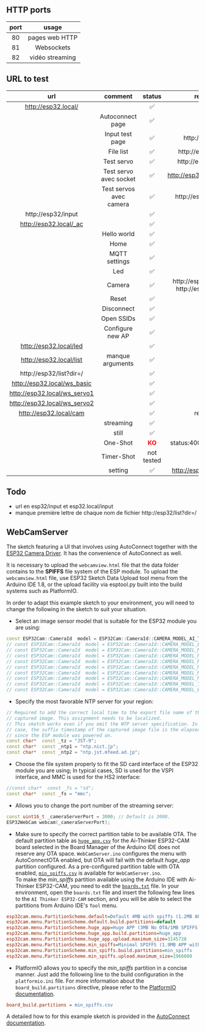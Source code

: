 ## HTTP ports
| port | usage |
|:--:|:--:|
| 80 | pages web HTTP |
| 81 | Websockets |
| 82 | vidéo streaming |

## URL to test
| url | comment | status | redirect to |
|:--:|:--:|:--:|:--:|
|http://esp32.local/ | | &#x2705; | |
| |Autoconnect page | &#x2705; | |
| | Input test page	| &#x2705; | http://esp32/input |
| | File list |	&#x2705; | http://esp32/list?dir=/ |
| | Test servo | &#x2705; | http://esp32/ws_basic|
| | Test servo avec socket | &#x2705; | http://esp32.local/ws_servo2  | 
| | Test servos avec camera | &#x2705; | http://esp32/ws_servo1 |
| http://esp32/input | | &#x2705; | |
| http://esp32.local/_ac | | &#x2705; | |
| | Hello world | &#x2705; | |
| | Home | &#x2705; | |
| | MQTT settings  | &#x2705; | |
| | Led  | &#x2705; | |
| | Camera  | &#x2705; | http://esp32/_setting puis http://esp32/webcam... |
| | Reset | &#x2705; | |
| | Disconnect | &#x2705; | |
| | Open SSIDs | &#x2705; | |
| | Configure new AP | &#x2705; | |
| http://esp32.local/led | | &#x2705; | |
| http://esp32.local/list | manque arguments | &#x2705; | |
| http://esp32/list?dir=/	| | &#x2705; | |
| http://esp32.local/ws_basic | | &#x2705; | |
| http://esp32.local/ws_servo1 | | &#x2705; | |
| http://esp32.local/ws_servo2 | | &#x2705; | |
| http://esp32.local/cam | | &#x2705; | redirection |
| | streaming |  &#x2705; | |
| | still | &#x2705; | |
| | One-Shot | <span style="color:red">**KO**</span> | status:400 SD not mounted |
| | Timer-Shot | not tested | |
| | setting	| &#x2705; | http://esp32.local/_setting|
	
## Todo

- url en esp32/input et esp32.local/input
- manque première lettre de chaque nom de fichier http://esp32/list?dir=/


## WebCamServer

The sketch featuring a UI that involves using AutoConnect together with the [ESP32 Camera Driver](https://github.com/espressif/esp32-camera). It has the convenience of AutoConnect as well.

It is necessary to upload the `webcamview.html` file that the data folder contains to the **SPIFFS** file system of the ESP module. To upload the `webcamview.html` file, use ESP32 Sketch Data Upload tool menu from the Arduino IDE 1.8, or the upload facility via esptool.py built into the build systems such as PlatformIO.

In order to adapt this example sketch to your environment, you will need to change the following in the sketch to suit your situation.

- Select an image sensor model that is suitable for the ESP32 module you are using:

```cpp
const ESP32Cam::CameraId  model = ESP32Cam::CameraId::CAMERA_MODEL_AI_THINKER;
// const ESP32Cam::CameraId  model = ESP32Cam::CameraId::CAMERA_MODEL_ESP_EYE;
// const ESP32Cam::CameraId  model = ESP32Cam::CameraId::CAMERA_MODEL_M5STACK_ESP32CAM;
// const ESP32Cam::CameraId  model = ESP32Cam::CameraId::CAMERA_MODEL_M5STACK_NO_PSRAM;
// const ESP32Cam::CameraId  model = ESP32Cam::CameraId::CAMERA_MODEL_M5STACK_PSRAM;
// const ESP32Cam::CameraId  model = ESP32Cam::CameraId::CAMERA_MODEL_M5STACK_UNITCAM;
// const ESP32Cam::CameraId  model = ESP32Cam::CameraId::CAMERA_MODEL_M5STACK_V2_PSRAM;
// const ESP32Cam::CameraId  model = ESP32Cam::CameraId::CAMERA_MODEL_M5STACK_WIDE;
// const ESP32Cam::CameraId  model = ESP32Cam::CameraId::CAMERA_MODEL_TTGO_T_JOURNAL;
// const ESP32Cam::CameraId  model = ESP32Cam::CameraId::CAMERA_MODEL_WROVER_KIT;
```

- Specify the most favorable NTP server for your region:

```cpp
// Required to add the correct local time to the export file name of the
// captured image. This assignment needs to be localized.
// This sketch works even if you omit the NTP server specification. In that
// case, the suffix timestamp of the captured image file is the elapsed time
// since the ESP module was powered on.
const char*  const _tz = "JST-9";
const char*  const _ntp1 = "ntp.nict.jp";
const char*  const _ntp2 = "ntp.jst.mfeed.ad.jp";
```

- Choose the file system properly to fit the SD card interface of the ESP32 module you are using; In typical cases, SD is used for the VSPI interface, and MMC is used for the HS2 interface:

```cpp
//const char*  const _fs = "sd";
const char*  const _fs = "mmc";
```

- Allows you to change the port number of the streaming server:

```cpp
const uint16_t _cameraServerPort = 3000; // Default is 3000.
ESP32WebCam webcam(_cameraServerPort);
```

- Make sure to specify the correct partition table to be available OTA. The default partition table as [`huge_app.csv`](https://github.com/espressif/arduino-esp32/blob/master/tools/partitions/huge_app.csv) for the Ai-Thinker ESP32-CAM board selected in the Board Manager of the Arduino IDE does not reserve any OTA space. `WebCamServer.ino` configures the menu with AutoConnectOTA enabled, but OTA will fail with the default *huge_app* partition configured. As a pre-configured partition table with OTA enabled, [`min_spiffs.csv`](https://github.com/espressif/arduino-esp32/blob/master/tools/partitions/min_spiffs.csv) is available for `WebCamServer.ino`.  
To make the *min_spiffs* partition available using the Arduino IDE with Ai-Thinker ESP32-CAM, you need to edit the [`boards.txt`](https://github.com/espressif/arduino-esp32/blob/3a96fc0e4a166a9221f4a4ab259747d484f19499/boards.txt#L8042) file. In your environment, open the `boards.txt` file and insert the following few lines to the `AI Thinker ESP32-CAM` section, and you will be able to select the partitions from Arduino IDE's `Tool` menu.

```ini
esp32cam.menu.PartitionScheme.default=Default 4MB with spiffs (1.2MB APP/1.5MB SPIFFS)
esp32cam.menu.PartitionScheme.default.build.partitions=default
esp32cam.menu.PartitionScheme.huge_app=Huge APP (3MB No OTA/1MB SPIFFS)
esp32cam.menu.PartitionScheme.huge_app.build.partitions=huge_app
esp32cam.menu.PartitionScheme.huge_app.upload.maximum_size=3145728
esp32cam.menu.PartitionScheme.min_spiffs=Minimal SPIFFS (1.9MB APP with OTA/190KB SPIFFS)
esp32cam.menu.PartitionScheme.min_spiffs.build.partitions=min_spiffs
esp32cam.menu.PartitionScheme.min_spiffs.upload.maximum_size=1966080
```

- PlatformIO allows you to specify the *min_spiffs* partition in a concise manner. Just add the following line to the build configuration in the `platformio.ini` file. For more information about the `board_build.partitions` directive, please refer to the [PlatformIO documentation](https://docs.platformio.org/en/latest/platforms/espressif32.html?highlight=board_build%20partitions#partition-tables).

```ini
board_build.partitions = min_spiffs.csv
```

A detailed how to for this example sketch is provided in the [AutoConnect documentation](https://hieromon.github.io/AutoConnect/esp32cam.html).
